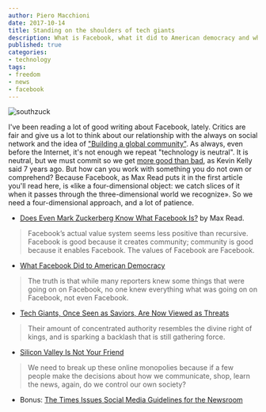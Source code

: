 ```yaml
---
author: Piero Macchioni
date: 2017-10-14
title: Standing on the shoulders of tech giants
description: What is Facebook, what it did to American democracy and why tech companies don't look like saviors anymore.
published: true
categories:
- technology
tags:
- freedom
- news
- facebook
---
```


![southzuck](/images/vault/southzuck.jpg)

I've been reading a lot of good writing about Facebook, lately. Critics are fair and give us a lot to think about our relationship with the always on social network and the idea of ["Building a global community"](https://www.facebook.com/notes/mark-zuckerberg/building-global-community/10154544292806634/). As always, even before the Internet, it's not enough we repeat "technology is neutral". It is neutral, but we must commit so we get [more good than bad](https://www.theguardian.com/technology/2010/oct/24/my-bright-idea-kevin-kelly), as Kevin Kelly said 7 years ago. But how can you work with something you do not own or comprehend? Because Facebook, as Max Read puts it in the first article you'll read here, is «like a four-dimensional object: we catch slices of it when it passes through the three-dimensional world we recognize». So we need a four-dimensional approach, and a lot of patience. 

* [Does Even Mark Zuckerberg Know What Facebook Is?](https://nymag.com/selectall/2017/10/does-even-mark-zuckerberg-know-what-facebook-is.html) by Max Read.

> Facebook’s actual value system seems less positive than recursive. Facebook is good because it creates community; community is good because it enables Facebook. The values of Facebook are Facebook.

* [What Facebook Did to American Democracy](https://www.theatlantic.com/technology/archive/2017/10/what-facebook-did/542502/)

> The truth is that while many reporters knew some things that were going on on Facebook, no one knew everything what was going on on Facebook, not even Facebook.

* [Tech Giants, Once Seen as Saviors, Are Now Viewed as Threats](https://www.nytimes.com/2017/10/12/technology/tech-giants-threats.html)

> Their amount of concentrated authority resembles the divine right of kings, and is sparking a backlash that is still gathering force.

* [Silicon Valley Is Not Your Friend](https://www.nytimes.com/interactive/2017/10/13/opinion/sunday/Silicon-Valley-Is-Not-Your-Friend.html)

> We need to break up these online monopolies because if a few people make the decisions about how we communicate, shop, learn the news, again, do we control our own society?

* Bonus: [The Times Issues Social Media Guidelines for the Newsroom](https://www.nytimes.com/2017/10/13/reader-center/social-media-guidelines.html)